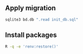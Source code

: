 ## Apply migration

```bash
sqlite3 bd.db ".read init_db.sql"
```

## Install packages
```bash
R -q -e 'renv:restore()'
```
